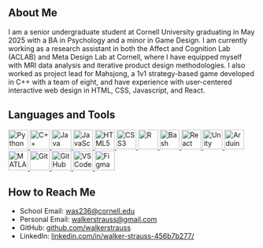 <!--
**walkerstrauss/walkerstrauss** is a ✨ _special_ ✨ repository because its `README.md` (this file) appears on your GitHub profile.

Here are some ideas to get you started:

- 🔭 I’m currently working on ...
- 🌱 I’m currently learning ...
- 👯 I’m looking to collaborate on ...
- 🤔 I’m looking for help with ...
- 💬 Ask me about ...
- 📫 How to reach me: ...
- 😄 Pronouns: ...
- ⚡ Fun fact: ...
-->
## About Me
I am a senior undergraduate student at Cornell University graduating in May 2025 with a BA in Psychology and a minor in Game Design. I am currently working as a research assistant in both the Affect and Cognition Lab (ACLAB) and Meta Design Lab at Cornell, where I have equipped myself with MRI data analysis and iterative product design methodologies. I also worked as project lead for Mahsjong, a 1v1 strategy-based game developed in C++ with a team of eight, and have experience with user-centered interactive web design in HTML, CSS, Javascript, and React.

## Languages and Tools
<p align="left">
 <!-- Languages -->
  <a href="https://www.python.org/" target="_blank" rel="noopener noreferrer">
    <img title="Python" src="https://cdn.jsdelivr.net/gh/devicons/devicon/icons/python/python-original.svg" width="40" alt="Python"/>
  </a>
  <a href="https://isocpp.org/" target="_blank" rel="noopener noreferrer">
    <img title="C++" src="https://cdn.jsdelivr.net/gh/devicons/devicon/icons/cplusplus/cplusplus-original.svg" width="40" alt="C++"/>
  </a>
  <a href="https://www.java.com/" target="_blank" rel="noopener noreferrer">
    <img title="Java" src="https://cdn.jsdelivr.net/gh/devicons/devicon/icons/java/java-original.svg" width="40" alt="Java"/>
  </a>
  <a href="https://developer.mozilla.org/en-US/docs/Web/JavaScript" target="_blank" rel="noopener noreferrer">
    <img title="JavaScript" src="https://cdn.jsdelivr.net/gh/devicons/devicon/icons/javascript/javascript-original.svg" width="40" alt="JavaScript"/>
  </a>
  <a href="https://developer.mozilla.org/en-US/docs/Web/HTML" target="_blank" rel="noopener noreferrer">
    <img title="HTML5" src="https://cdn.jsdelivr.net/gh/devicons/devicon/icons/html5/html5-original.svg" width="40" alt="HTML5"/>
  </a>
  <a href="https://developer.mozilla.org/en-US/docs/Web/CSS" target="_blank" rel="noopener noreferrer">
    <img title="CSS3" src="https://cdn.jsdelivr.net/gh/devicons/devicon/icons/css3/css3-original.svg" width="40" alt="CSS3"/>
  </a>
  <a href="https://www.r-project.org/" target="_blank" rel="noopener noreferrer">
    <img title="R" src="https://cdn.jsdelivr.net/gh/devicons/devicon/icons/r/r-original.svg" width="40" alt="R"/>
  </a>
  <a href="https://www.gnu.org/software/bash/" target="_blank" rel="noopener noreferrer">
    <img title="Bash" src="https://cdn.jsdelivr.net/gh/devicons/devicon/icons/bash/bash-original.svg" width="40" alt="Bash"/>
  </a>

  <!-- Tools & Frameworks -->
  <a href="https://reactjs.org/" target="_blank" rel="noopener noreferrer">
    <img title="React" src="https://cdn.jsdelivr.net/gh/devicons/devicon/icons/react/react-original.svg" width="40" alt="React"/>
  </a>
  <a href="https://unity.com/" target="_blank" rel="noopener noreferrer">
    <img title="Unity" src="https://cdn.jsdelivr.net/gh/devicons/devicon/icons/unity/unity-original.svg" width="40" alt="Unity"/>
  </a>
  <a href="https://www.arduino.cc/" target="_blank" rel="noopener noreferrer">
    <img title="Arduino" src="https://cdn.jsdelivr.net/gh/devicons/devicon/icons/arduino/arduino-original.svg" width="40" alt="Arduino"/>
  </a>
  <a href="https://www.mathworks.com/products/matlab.html" target="_blank" rel="noopener noreferrer">
    <img title="MATLAB" src="https://upload.wikimedia.org/wikipedia/commons/2/21/Matlab_Logo.png" width="40" alt="MATLAB"/>
  </a>
<!--   <a href="https://www.ibm.com/products/spss-statistics" target="_blank" rel="noopener noreferrer">
    <img title="SPSS" src="https://upload.wikimedia.org/wikipedia/commons/thumb/6/6e/SPSS_logo.svg/2560px-SPSS_logo.svg.png" width="40" alt="SPSS"/>
</a> --> 
  <a href="https://git-scm.com/" target="_blank" rel="noopener noreferrer">
    <img title="Git" src="https://cdn.jsdelivr.net/gh/devicons/devicon/icons/git/git-original.svg" width="40" alt="Git"/>
  </a>
  <a href="https://github.com/" target="_blank" rel="noopener noreferrer">
    <img title="GitHub" src="https://cdn.jsdelivr.net/gh/devicons/devicon/icons/github/github-original.svg" width="40" alt="GitHub"/>
  </a>
  <a href="https://code.visualstudio.com/" target="_blank" rel="noopener noreferrer">
    <img title="VS Code" src="https://cdn.jsdelivr.net/gh/devicons/devicon/icons/vscode/vscode-original.svg" width="40" alt="VS Code"/>
  </a>
  <a href="https://www.figma.com/" target="_blank" rel="noopener noreferrer">
    <img title="Figma" src="https://cdn.jsdelivr.net/gh/devicons/devicon/icons/figma/figma-original.svg" width="40" alt="Figma"/>
  </a>
  </p>
  
## How to Reach Me 
- School Email: [was236@cornell.edu](mailto:was236@cornell.edu)
- Personal Email: [walkerstrauss@gmail.com](mailto:walkerstrauss@gmail.com)
- GitHub: [github.com/walkerstrauss](https://github.com/walkerstrauss)
- LinkedIn: [linkedin.com/in/walker-strauss-456b7b277/](https://www.linkedin.com/in/walker-strauss-456b7b277/)
  
<!--Skills:
- Python
- Shell scripting
- Java
- OCaml
- C++
- R
- SPSS
- HTML
- CSS
- JavaScript
- OOP
- Data Structures and Algorithms
- Game Design and Development
-->



